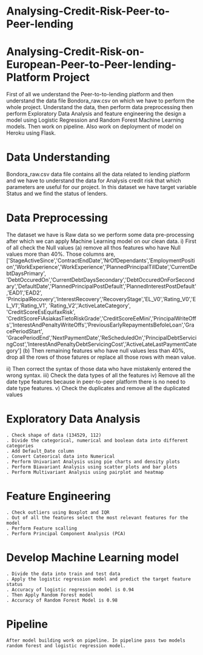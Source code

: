 # Analysing-Credit-Risk-Peer-to-Peer-lending
# Analysing-Credit-Risk-on-European-Peer-to-Peer-lending-Platform Project
First of all we understand the Peer-to-to-lending platform and then understand the data file Bondora_raw.csv on which we have to perform the whole project.
Understand the data, then perform data preprocessing then perform Exploratory Data Analysis and feature engineering the design a model using Logistic Regression and Random Forest Machine Learning models. Then work on pipeline. Also work on deployment of model on Heroku using Flask.

# Data Understanding 
Bondora_raw.csv data file contains all the data related to lending platform and we have to understand the data for Analysis credit risk that which parameters are useful for our project. In this dataset we have target variable Status and we find the status of lenders.

# Data Preprocessing
The dataset we have is Raw data so we perform some data pre-processing after which we can apply Machine Learning model on our clean data.
  i) First of all check the Null values
   (a) remove all thos features who have Null values more than 40%. Those columns are,
      ['StageActiveSince','ContractEndDate','NrOfDependants','EmploymentPosition','WorkExperience','WorkExperience','PlannedPrincipalTillDate','CurrentDebtDaysPrimary',
      'DebtOccuredOn','CurrentDebtDaysSecondary','DebtOccuredOnForSecondary','DefaultDate','PlannedPrincipalPostDefault','PlannedInterestPostDefault','EAD1','EAD2',           'PrincipalRecovery','InterestRecovery','RecoveryStage','EL_V0','Rating_V0','EL_V1','Rating_V1', 'Rating_V2','ActiveLateCategory', 'CreditScoreEsEquifaxRisk',    
      'CreditScoreFiAsiakasTietoRiskGrade','CreditScoreEeMini','PrincipalWriteOffs','InterestAndPenaltyWriteOffs','PreviousEarlyRepaymentsBefoleLoan','GracePeriodStart',       'GracePeriodEnd','NextPaymentDate','ReScheduledOn','PrincipalDebtServicingCost','InterestAndPenaltyDebtServicingCost','ActiveLateLastPaymentCategory']
   (b) Then remaining features who have null values less than 40%, drop all the rows of those fatures or replace all those rows with mean value.
  
  ii)  Then correct the syntax of those data who have mistakenly entered the wrong syntax.
  iii) Check the data types of all the features
  iv)  Remove all the date type features because in peer-to-peer platform there is no need to date type features.
  v)   Check the duplicates and remove all the duplicated values
  
  # Exploratory Data Analysis
    . Check shape of data (134529, 112)
    . Divide the categorical, numerical and boolean data into different categories
    . Add Default_Date column
    . Convert Cateorical data into Numerical
    . Perform Univariant Analysis using pie charts and density plots
    . Perform Biavariant Analysis using scatter plots and bar plots
    . Perform Multivariant Analysis using pairplot and heatmap
    
   # Feature Engineering
    . Check outliers using Boxplot and IQR
    . Out of all the features select the most relevant features for the model
    . Perform Feature scalling
    . Perform Principal Component Analysis (PCA)
    
   # Develop Machine Learning model
    . Divide the data into train and test data
    . Apply the logistic regression model and predict the target feature status
    . Accuracy of logistic regression model is 0.94
    . Then Apply Random Forest model
    . Accuracy of Random Forest Model is 0.98
   
   # Pipeline
    After model building work on pipeline. In pipeline pass two models random forest and logistic regression model.
  
